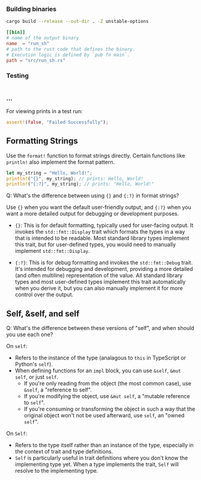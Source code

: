 
### Building binaries

```bash
cargo build --release --out-dir . -Z unstable-options 
```

```toml
[[bin]]
# name of the output binary
name  = "run_sh" 
# path to the rust code that defines the binary.
# Execution logic is defined by `pub fn main`.
path = "src/run_sh.rs" 
```

### Testing

```rust

```

### ...

For viewing prints in a test run:

```rust
assert!(false, "Failed Successfully");
```

## Formatting Strings

Use the `format!` function to format strings directly.
Certain functions like `println!` also implement the format pattern.

```rust
let my_string = "Hello, World!";
println!("{}", my_string); // prints: Hello, World!
println!("{:?}", my_string); // prints: "Hello, World!"
```

Q: What's the difference between using `{}` and `{:?}` in format strings?

Use `{}` when you want the default user-friendly output, and `{:?}` when you want a more detailed output for debugging or development purposes.

- `{}`: This is for default formatting, typically used for user-facing output. It invokes the `std::fmt::Display` trait which formats the types in a way that is intended to be readable. Most standard library types implement this trait, but for user-defined types, you would need to manually implement `std::fmt::Display`.

- `{:?}`: This is for debug formatting and invokes the `std::fmt::Debug` trait. It's intended for debugging and development, providing a more detailed (and often multiline) representation of the value. All standard library types and most user-defined types implement this trait automatically when you derive it, but you can also manually implement it for more control over the output.

## Self, &self, and self

Q: What's the difference between these versions of "self", and when should you use
each one? 

On `self`:
- Refers to the instance of the type (analagous to `this` in TypeScript or
  Python's `self`).
- When defining functions for an `impl` block, you can use `&self`, `&mut self`,
  or just `self`.
  - If you're only reading from the object (the most common case), use `&self`, a
    "reference to self".
  - If you're modifying the object, use `&mut self`, a "mutable reference to
    `self`".
  - If you're consuming or transforming the object in such a way that the
    original object won't not be used afterward, use `self`, an "owned `self`".

On `Self`:
- Refers to the type itself rather than an instance of the type, especially in
  the context of trait and type definitions.
- `Self` is particularly useful in trait definitions where you don't know the
  implementing type yet. When a type implements the trait, `Self` will resolve to
  the implementing type.
